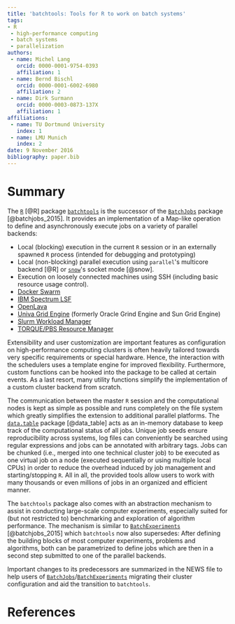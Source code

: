 ```yaml
---
title: 'batchtools: Tools for R to work on batch systems'
tags:
- R
 - high-performance computing
 - batch systems
 - parallelization
authors:
 - name: Michel Lang
   orcid: 0000-0001-9754-0393
   affiliation: 1
 - name: Bernd Bischl
   orcid: 0000-0001-6002-6980
   affiliation: 2
 - name: Dirk Surmann
   orcid: 0000-0003-0873-137X
   affiliation: 1
affiliations:
 - name: TU Dortmund University
   index: 1
 - name: LMU Munich
   index: 2
date: 9 November 2016
bibliography: paper.bib
---
```


# Summary

The [`R`](https://www.r-project.org/) [@R] package [`batchtools`](https://github.com/mllg/batchtools) is the successor of the [`BatchJobs`](https://github.com/tudo-r/BatchJobs) package [@batchjobs_2015].
It provides an implementation of a Map-like operation to define and asynchronously execute jobs on a variety of parallel backends:

* Local (blocking) execution in the current `R` session or in an externally spawned `R` process (intended for debugging and prototyping)
* Local (non-blocking) parallel execution using `parallel`'s multicore backend [@R] or [`snow`](https://cran.r-project.org/package=snow)'s socket mode [@snow].
* Execution on loosely connected machines using SSH (including basic resource usage control).
* [Docker Swarm](https://docs.docker.com/swarm/)
* [IBM Spectrum LSF](http://www-03.ibm.com/systems/spectrum-computing/products/lsf/)
* [OpenLava](http://www.openlava.org/)
* [Univa Grid Engine](http://www.univa.com/) (formerly Oracle Grind Engine and Sun Grid Engine)
* [Slurm Workload Manager](http://slurm.schedmd.com/)
* [TORQUE/PBS Resource Manager](http://www.adaptivecomputing.com/products/open-source/torque/)

Extensibility and user customization are important features as configuration on high-performance computing clusters is often heavily tailored towards very specific requirements or special hardware.
Hence, the interaction with the schedulers uses a template engine for improved flexibility.
Furthermore, custom functions can be hooked into the package to be called at certain events.
As a last resort, many utility functions simplify the implementation of a custom cluster backend from scratch.

The communication between the master `R` session and the computational nodes is kept as simple as possible and runs completely on the file system which greatly simplifies the extension to additional parallel platforms.
The [`data.table`](https://github.com/Rdatatable/data.table) package [@data_table] acts as an in-memory database to keep track of the computational status of all jobs.
Unique job seeds ensure reproducibility across systems, log files can conveniently be searched using regular expressions and jobs can be annotated with arbitrary tags.
Jobs can be chunked (i.e., merged into one technical cluster job) to be executed as one virtual job on a node (executed sequentially or using multiple local CPUs) in order to reduce the overhead induced by job management and starting/stopping `R`.
All in all, the provided tools allow users to work with many thousands or even millions of jobs in an organized and efficient manner.

The `batchtools` package also comes with an abstraction mechanism to assist in conducting large-scale computer experiments, especially suited for (but not restricted to) benchmarking and exploration of algorithm performance.
The mechanism is similar to [`BatchExperiments`](https://github.com/tudo-r/BatchExperiments) [@batchjobs_2015] which `batchtools` now also supersedes:
After defining the building blocks of most computer experiments, problems and algorithms, both can be parametrized to define jobs which are then in a second step submitted to one of the parallel backends.

Important changes to its predecessors are summarized in the NEWS file to help users of [`BatchJobs`](https://github.com/tudo-r/BatchJobs)/[`BatchExperiments`](https://github.com/tudo-r/BatchExperiments) migrating their cluster configuration and aid the transition to `batchtools`.


# References

